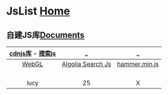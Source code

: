 # JsList  [Home](../index.md)

## 自建JS库[Documents](Doc/index.md)

| [cdnjs库](https://github.com/cdnjs/cdnjs/blob/master/ajax/libs/rxjs/2.1.10/rx.js) - [搜索js](https://cdnjs.com/) | _ | _ |
|:---:|:---:|:---:|
| [WebGL](webGL/index.md) | [Algolia Search Js](sag/index.md) | [hammer.min.js](hammer.min.js) |
| []() | []() | []() |
| []() | []() | []() |
| []() | []() | []() |
| []() | []() | []() |
| lucy | 25 | X |







